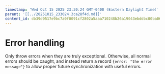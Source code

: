 ```yaml
---
timestamp: 'Wed Oct 15 2025 23:30:24 GMT-0400 (Eastern Daylight Time)'
parent: '[[../20251015_233024.3ca28f4d.md]]'
content_id: db39d9517e9bc7a9f0091cf2802a5aaa710248b26a19043ebddbc00ba067bc70
---
```


# Error handling

Only throw errors when they are truly exceptional. Otherwise, all normal errors should be caught, and instead return a record `{error: "the error message"}` to allow proper future synchronization with useful errors.
